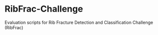 # RibFrac-Challenge
Evaluation scripts for Rib Fracture Detection and Classification Challenge (RibFrac)
